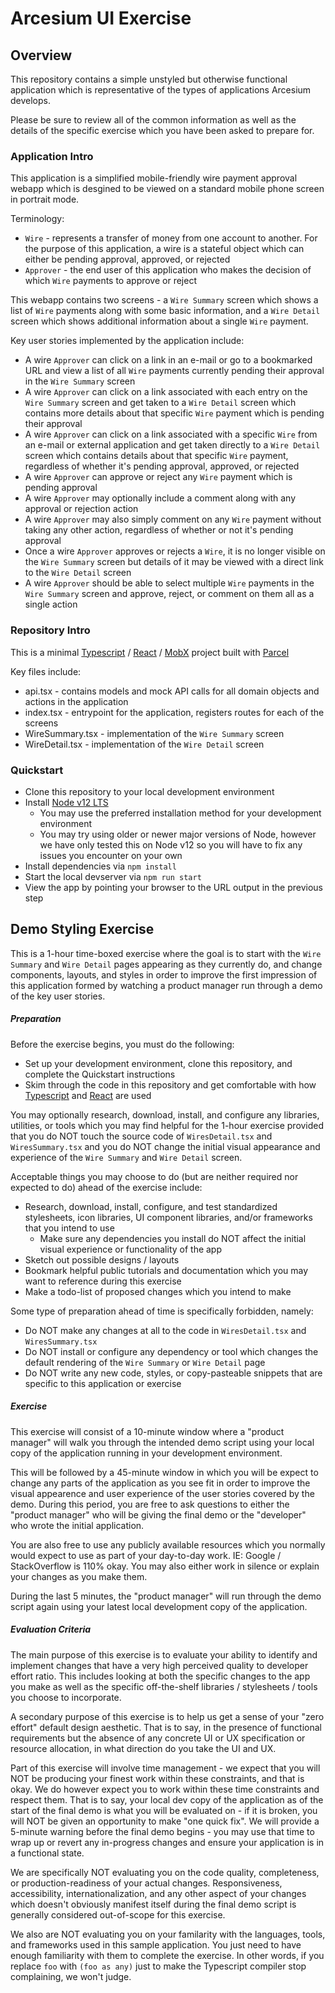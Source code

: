 # Arcesium UI Exercise


## Overview

This repository contains a simple unstyled but otherwise functional application which is representative of the types of applications Arcesium develops.

Please be sure to review all of the common information as well as the details of the specific exercise which you have been asked to prepare for.

### Application Intro

This application is a simplified mobile-friendly wire payment approval webapp which is desgined to be viewed on a standard mobile phone screen in portrait mode.

Terminology:

* `Wire` - represents a transfer of money from one account to another. For the purpose of this application, a wire is a stateful object which can either be pending approval, approved, or rejected
* `Approver` - the end user of this application who makes the decision of which `Wire` payments to approve or reject

This webapp contains two screens - a `Wire Summary` screen which shows a list of `Wire` payments along with some basic information, and a `Wire Detail` screen which shows additional information about a single `Wire` payment.

Key user stories implemented by the application include:

* A wire `Approver` can click on a link in an e-mail or go to a bookmarked URL and view a list of all `Wire` payments currently pending their approval in the `Wire Summary` screen
* A wire `Approver` can click on a link associated with each entry on the `Wire Summary` screen and get taken to a `Wire Detail` screen which contains more details about that specific `Wire` payment which is pending their approval
* A wire `Approver` can click on a link associated with a specific `Wire` from an e-mail or external application and get taken directly to a `Wire Detail` screen which contains details about that specific `Wire` payment, regardless of whether it's pending approval, approved, or rejected
* A wire `Approver` can approve or reject any `Wire` payment which is pending approval
* A wire `Approver` may optionally include a comment along with any approval or rejection action
* A wire `Approver` may also simply comment on any `Wire` payment without taking any other action, regardless of whether or not it's pending approval
* Once a wire `Approver` approves or rejects a `Wire`, it is no longer visible on the `Wire Summary` screen but details of it may be viewed with a direct link to the `Wire Detail` screen
* A wire `Approver` should be able to select multiple `Wire` payments in the `Wire Summary` screen and approve, reject, or comment on them all as a single action


### Repository Intro

This is a minimal [Typescript](https://www.typescriptlang.org) / [React](https://reactjs.org) / [MobX](https://mobx.js.org) project built with [Parcel](https://parceljs.org/)

Key files include:

* api.tsx - contains models and mock API calls for all domain objects and actions in the application
* index.tsx - entrypoint for the application, registers routes for each of the screens
* WireSummary.tsx - implementation of the `Wire Summary` screen
* WireDetail.tsx - implementation of the `Wire Detail` screen

### Quickstart

* Clone this repository to your local development environment
* Install [Node v12 LTS](https://nodejs.org/en/download/)
  * You may use the preferred installation method for your development environment
  * You may try using older or newer major versions of Node, however we have only tested this on Node v12 so you will have to fix any issues you encounter on your own
* Install dependencies via `npm install`
* Start the local devserver via `npm run start`
* View the app by pointing your browser to the URL output in the previous step

## Demo Styling Exercise

This is a 1-hour time-boxed exercise where the goal is to start with the `Wire Summary` and `Wire Detail` pages appearing as they currently do, and change components, layouts, and styles in order to improve the first impression of this application formed by watching a product manager run through a demo of the key user stories.

##### Preparation

Before the exercise begins, you must do the following:

* Set up your development environment, clone this repository, and complete the Quickstart instructions
* Skim through the code in this repository and get comfortable with how [Typescript](https://www.typescriptlang.org) and [React](https://reactjs.org) are used

You may optionally research, download, install, and configure any libraries, utilities, or tools which you may find helpful for the 1-hour exercise provided that you do NOT touch the source code of `WiresDetail.tsx` and `WiresSummary.tsx` and you do NOT change the initial visual appearance and experience of the `Wire Summary` and `Wire Detail` screen.

Acceptable things you may choose to do (but are neither required nor expected to do) ahead of the exercise include:
* Research, download, install, configure, and test standardized stylesheets, icon libraries, UI component libraries, and/or frameworks that you intend to use
  * Make sure any dependencies you install do NOT affect the initial visual experience or functionality of the app
* Sketch out possible designs / layouts
* Bookmark helpful public tutorials and documentation which you may want to reference during this exercise
* Make a todo-list of proposed changes which you intend to make

Some type of preparation ahead of time is specifically forbidden, namely:

* Do NOT make any changes at all to the code in `WiresDetail.tsx` and `WiresSummary.tsx`
* Do NOT install or configure any dependency or tool which changes the default rendering of the `Wire Summary` or `Wire Detail` page
* Do NOT write any new code, styles, or copy-pasteable snippets that are specific to this application or exercise

##### Exercise

This exercise will consist of a 10-minute window where a "product manager" will walk you through the intended demo script using your local copy of the application running in your development environment.

This will be followed by a 45-minute window in which you will be expect to change any parts of the application as you see fit in order to improve the visual appearence and user experience of the user stories covered by the demo. During this period, you are free to ask questions to either the "product manager" who will be giving the final demo or the "developer" who wrote the initial application. 

You are also free to use any publicly available resources which you normally would expect to use as part of your day-to-day work. IE: Google / StackOverflow is 110% okay. You may also either work in silence or explain your changes as you make them.

During the last 5 minutes, the "product manager" will run through the demo script again using your latest local development copy of the application.



##### Evaluation Criteria

The main purpose of this exercise is to evaluate your ability to identify and implement changes that have a very high perceived quality to developer effort ratio. This includes looking at both the specific changes to the app you make as well as the specific off-the-shelf libraries / stylesheets / tools you choose to incorporate.

A secondary purpose of this exercise is to help us get a sense of your "zero effort" default design aesthetic. That is to say, in the presence of functional requirements but the absence of any concrete UI or UX specification or resource allocation, in what direction do you take the UI and UX.

Part of this exercise will involve time management - we expect that you will NOT be producing your finest work within these constraints, and that is okay. We do however expect you to work within these time constraints and respect them. That is to say, your local dev copy of the application as of the start of the final demo is what you will be evaluated on - if it is broken, you will NOT be given an opportunity to make "one quick fix". We will provide a 5-minute warning before the final demo begins - you may use that time to wrap up or revert any in-progress changes and ensure your application is in a functional state.

We are specifically NOT evaluating you on the code quality, completeness, or production-readiness of your actual changes. Responsiveness, accessibility, internationalization, and any other aspect of your changes which doesn't obviously manifest itself during the final demo script is generally considered out-of-scope for this exercise.

We also are NOT evaluating you on your familarity with the languages, tools, and frameworks used in this sample application. You just need to have enough familiarity with them to complete the exercise. In other words, if you replace `foo` with `(foo as any)` just to make the Typescript compiler stop complaining, we won't judge. 
